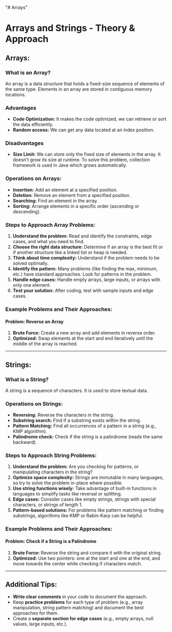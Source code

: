 "# Arrays" 
# Arrays and Strings - Theory & Approach

## Arrays:
### What is an Array?
An array is a data structure that holds a fixed-size sequence of elements of the same type. Elements in an array are stored in contiguous memory locations.

### Advantages
- **Code Optimization:** It makes the code optimized, we can retrieve or sort the data efficiently.
- **Random access:** We can get any data located at an index position.
### Disadvantages
- **Size Limit:** We can store only the fixed size of elements in the array. It doesn't grow its size at runtime. To solve this problem, collection framework is used in Java which grows automatically.

### Operations on Arrays:
- **Insertion:** Add an element at a specified position.
- **Deletion:** Remove an element from a specified position.
- **Searching:** Find an element in the array.
- **Sorting:** Arrange elements in a specific order (ascending or descending).
  
### Steps to Approach Array Problems:
1. **Understand the problem:** Read and identify the constraints, edge cases, and what you need to find.
2. **Choose the right data structure:** Determine if an array is the best fit or if another structure like a linked list or heap is needed.
3. **Think about time complexity:** Understand if the problem needs to be solved optimally.
4. **Identify the pattern:** Many problems (like finding the max, minimum, etc.) have standard approaches. Look for patterns in the problem.
5. **Handle edge cases:** Handle empty arrays, large inputs, or arrays with only one element.
6. **Test your solution:** After coding, test with sample inputs and edge cases.

### Example Problems and Their Approaches:
#### Problem: Reverse an Array
1. **Brute Force:** Create a new array and add elements in reverse order.
2. **Optimized:** Swap elements at the start and end iteratively until the middle of the array is reached.

---

## Strings:
### What is a String?
A string is a sequence of characters. It is used to store textual data.

### Operations on Strings:
- **Reversing:** Reverse the characters in the string.
- **Substring search:** Find if a substring exists within the string.
- **Pattern Matching:** Find all occurrences of a pattern in a string (e.g., KMP algorithm).
- **Palindrome check:** Check if the string is a palindrome (reads the same backward).

### Steps to Approach String Problems:
1. **Understand the problem:** Are you checking for patterns, or manipulating characters in the string?
2. **Optimize space complexity:** Strings are immutable in many languages, so try to solve the problem in-place where possible.
3. **Use string functions wisely:** Take advantage of built-in functions in languages to simplify tasks like reversal or splitting.
4. **Edge cases:** Consider cases like empty strings, strings with special characters, or strings of length 1.
5. **Pattern-based solutions:** For problems like pattern matching or finding substrings, algorithms like KMP or Rabin-Karp can be helpful.

### Example Problems and Their Approaches:
#### Problem: Check if a String is a Palindrome
1. **Brute Force:** Reverse the string and compare it with the original string.
2. **Optimized:** Use two pointers: one at the start and one at the end, and move towards the center while checking if characters match.

---

## Additional Tips:
- **Write clear comments** in your code to document the approach.
- Keep **practice problems** for each type of problem (e.g., array manipulation, string pattern matching) and document the best approaches for them.
- Create a **separate section for edge cases** (e.g., empty arrays, null values, large inputs, etc.).
